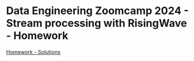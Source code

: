 
# Data Engineering Zoomcamp 2024 - Stream processing with RisingWave - Homework

[Homework - Solutions](homework.md)

